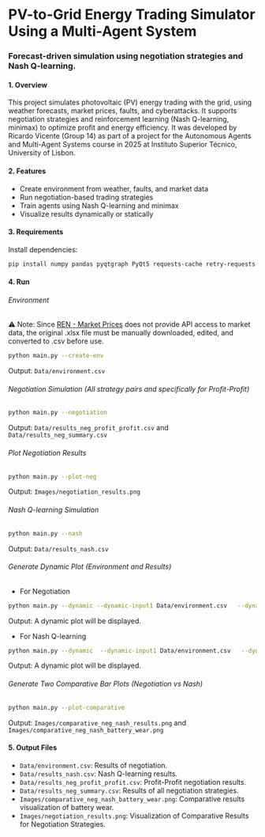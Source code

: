 # PV-to-Grid Energy Trading Simulator Using a Multi-Agent System
### Forecast-driven simulation using negotiation strategies and Nash Q-learning.

#### 1. Overview 
This project simulates photovoltaic (PV) energy trading with the grid, 
using weather forecasts, market prices, faults, and cyberattacks. It supports negotiation strategies 
and reinforcement learning (Nash Q-learning, minimax) to optimize profit and 
energy efficiency. It was developed by Ricardo Vicente (Group 14) as part of 
a project for the Autonomous Agents and Multi-Agent Systems course in 2025 at 
Instituto Superior Técnico, University of Lisbon.

#### 2. Features
- Create environment from weather, faults, and market data
- Run negotiation-based trading strategies
- Train agents using Nash Q-learning and minimax
- Visualize results dynamically or statically

#### 3. Requirements 
Install dependencies:
```bash
pip install numpy pandas pyqtgraph PyQt5 requests-cache retry-requests
``` 
#### 4. Run
###### Environment
⚠️ Note: Since [REN - Market Prices](https://mercado.ren.pt/PT/Electr/InfoMercado/InfOp/MercOmel/Paginas/Precos.aspx) does not provide API access to market data, the original .xlsx file must be 
manually downloaded, edited, and converted to .csv before use.
```bash
python main.py --create-env
``` 
Output: ```Data/environment.csv```

###### Negotiation Simulation (All strategy pairs and specifically for Profit-Profit)
```bash
python main.py --negotiation
```
Output: ```Data/results_neg_profit_profit.csv``` and ```Data/results_neg_summary.csv```

######  Plot Negotiation Results
```bash
python main.py --plot-neg
```
Output: ```Images/negotiation_results.png```

######  Nash Q-learning Simulation
```bash
python main.py --nash
```
Output: ```Data/results_nash.csv```

######  Generate Dynamic Plot (Environment and Results)
- For Negotiation
```bash
python main.py --dynamic --dynamic-input1 Data/environment.csv   --dynamic-input2 Data/results_neg_profit_profit.csv
```
Output: A dynamic plot will be displayed.

- For Nash Q-learning
```bash
python main.py --dynamic  --dynamic-input1 Data/environment.csv   --dynamic-input2 Data/results_nash.csv
```
Output: A dynamic plot will be displayed.

######  Generate Two Comparative Bar Plots (Negotiation vs Nash)
```bash
python main.py --plot-comparative
```
Output: ```Images/comparative_neg_nash_results.png``` and ```Images/comparative_neg_nash_battery_wear.png```

#### 5. Output Files

- `Data/environment.csv`: Results of negotiation.
- `Data/results_nash.csv`: Nash Q-learning results.
- `Data/results_neg_profit_profit.csv`: Profit-Profit negotiation results.
- `Data/results_neg_summary.csv`: Results of all negotiation strategies.
- `Images/comparative_neg_nash_battery_wear.png`: Comparative results visualization of battery wear.
- `Images/negotiation_results.png`: Visualization of Comparative Results for Negotiation Strategies.
